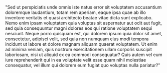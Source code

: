 "Sed ut perspiciatis unde omnis iste natus error sit voluptatem accusantium doloremque laudantium, 
totam rem aperiam, eaque ipsa quae ab illo inventore veritatis et quasi architecto beatae vitae dicta
 sunt explicabo. Nemo enim ipsam voluptatem quia voluptas sit aspernatur aut odit aut fugit, sed
 quia consequuntur magni dolores eos qui ratione voluptatem sequi nesciunt. Neque porro quisquam 
 est, qui
  dolorem ipsum quia dolor sit amet, consectetur, adipisci velit, sed quia non numquam eius modi
   tempora incidunt ut labore et dolore magnam aliquam quaerat voluptatem. Ut enim ad minima veniam,
    quis nostrum exercitationem ullam corporis suscipit laboriosam, nisi ut aliquid ex ea commodi
     consequatur? Quis autem vel eum iure reprehenderit qui in ea voluptate velit esse quam nihil
      molestiae consequatur, vel illum qui dolorem eum fugiat quo voluptas nulla pariatur?"